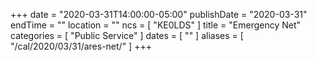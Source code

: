 +++
date = "2020-03-31T14:00:00-05:00"
publishDate = "2020-03-31"
endTime = ""
location = ""
ncs = [ "KE0LDS" ]
title = "Emergency Net"
categories = [ "Public Service" ]
dates = [ "" ]
aliases = [ "/cal/2020/03/31/ares-net/" ]
+++
